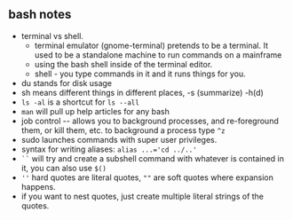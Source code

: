 ## bash notes

- terminal vs shell.
  - terminal emulator (gnome-terminal) pretends to be a terminal. It used to be a standalone machine to run commands on a mainframe
  - using the bash shell inside of the terminal editor.
  - shell - you type commands in it and it runs things for you.
- du stands for disk usage
- sh means different things in different places, -s (summarize) -h(d)
- `ls -al` is a shortcut for `ls --all`
- `man` will pull up help articles for any bash
- job control -- allows you to background processes, and re-foreground them, or kill them, etc. to background a process type `^z`
- sudo launches commands with super user privileges.
- syntax for writing aliases: `alias ...='cd ../..'`
- ``` `` ``` will try and create a subshell command with whatever is contained in it, you can also use `$()`
- `''` hard quotes are literal quotes, `""` are soft quotes where expansion happens.
- if you want to nest quotes, just create multiple literal strings of the quotes. 

